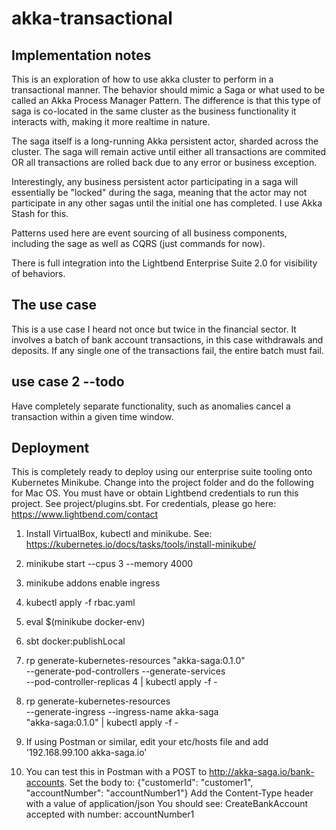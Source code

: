 # akka-transactional

## Implementation notes

This is an exploration of how to use akka cluster to perform in a transactional manner. The behavior
should mimic a Saga or what used to be called an Akka Process Manager Pattern. The difference is that
this type of saga is co-located in the same cluster as the business functionality it interacts with,
making it more realtime in nature.

The saga itself is a long-running Akka persistent actor, sharded across the cluster. The saga will 
remain active until either all transactions are commited OR all transactions are rolled back due to 
any error or business exception.

Interestingly, any business persistent actor participating in a saga will essentially be "locked"
during the saga, meaning that the actor may not participate in any other sagas until the initial 
one has completed. I use Akka Stash for this.

Patterns used here are event sourcing of all business components, including the sage as well as 
CQRS (just commands for now).

There is full integration into the Lightbend Enterprise Suite 2.0 for visibility of behaviors.

## The use case

This is a use case I heard not once but twice in the financial sector. It involves a batch of bank
account transactions, in this case withdrawals and deposits. If any single one of the transactions
fail, the entire batch must fail.

## use case 2 --todo

Have completely separate functionality, such as anomalies cancel
a transaction within a given time window.

## Deployment

This is completely ready to deploy using our enterprise suite tooling onto Kubernetes Minikube. Change into the
project folder and do the following for Mac OS. You must have or obtain Lightbend credentials to run this project.
See project/plugins.sbt. For credentials, please go here: https://www.lightbend.com/contact

1. Install VirtualBox, kubectl and minikube. See: https://kubernetes.io/docs/tasks/tools/install-minikube/
2. minikube start --cpus 3 --memory 4000
3. minikube addons enable ingress
4. kubectl apply -f rbac.yaml
5. eval $(minikube docker-env)
6. sbt docker:publishLocal
7. rp generate-kubernetes-resources "akka-saga:0.1.0" \
     --generate-pod-controllers --generate-services \
     --pod-controller-replicas 4 | kubectl apply -f -
     
8. rp generate-kubernetes-resources \
     --generate-ingress --ingress-name akka-saga \
     "akka-saga:0.1.0" | kubectl apply -f -
9. If using Postman or similar, edit your etc/hosts file and add '192.168.99.100	akka-saga.io'
10. You can test this in Postman with a POST to http://akka-saga.io/bank-accounts.
Set the body to: {"customerId": "customer1", "accountNumber": "accountNumber1"}
Add the Content-Type header with a value of application/json
You should see: CreateBankAccount accepted with number: accountNumber1